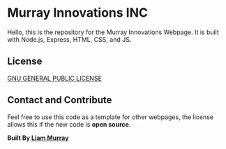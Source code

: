 # Murray Innovations INC

Hello, this is the repository for the Murray Innovations Webpage. It is built with Node.js, Express, HTML, CSS, and JS.

## License
[GNU GENERAL PUBLIC LICENSE](https://fsf.org/)

## Contact and Contribute
Feel free to use this code as a template for other webpages, the license allows this if the new code is **open source**.

**Built By [Liam Murray](http://www.liam-murray.glitch.me)**

